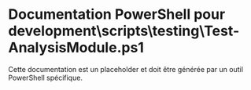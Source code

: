 # Documentation PowerShell pour development\scripts\testing\Test-AnalysisModule.ps1

Cette documentation est un placeholder et doit être générée par un outil PowerShell spécifique.
